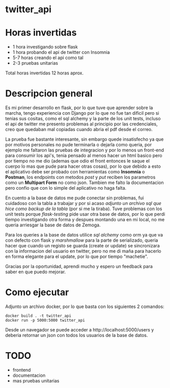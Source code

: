 # twitter_api

# Horas invertidas

- 1 hora investigando sobre flask
- 1 hora probando el api de twitter con Insomnia
- 5-7 horas creando el api como tal
- 2-3 pruebas unitarias

Total horas invertidas 12 horas aprox.

# Descripcion general
Es mi primer desarrollo en flask, por lo que tuve que aprender sobre la marcha, tengo experiencia con Django por lo que no fue tan dificil pero si tenias sus cositas, como el sql alchemy y la parte de los unit tests, incluso el api de twitter me presento problemas al principio por las credenciales, creo que quedaban mal copiadas cuando abria el pdf desde el correo.

La prueba fue bastante interesante, sin embargo quede insatisfecho ya que por motivos personales no pude terminarla o dejarla como queria, por ejemplo me faltaron las pruebas de integracion y por lo menos un front-end para consumir los api's, tenia pensado al menos hacer un html basico pero por tiempo no me dio (ademas que odio el front entonces le saque el cuerpo lo mas que pude para hacer otras cosas), por lo que debido a esto el aplicativo debe ser probado con herramientas como **Insomnia** o **Postman**, los endpoints con metodos _post_ y _put_ reciben los parametros como un **Multipart Form** no como json. Tambien me falto la documentacion pero confio que con lo simple del aplicativo no haga falta.

En cuento a la base de datos me pude conectar sin problemas, fui cuidadoso con la tabla a trabajar y por si acaso *adjunto un archivo sql que hice como backup de la tabla* (por si me la tiraba). Tuve problemas con los unit tests porque _flask-testing_ pide usar otra base de datos, por lo que perdi tiempo investigando otra forma y despues montando una en mi local, no me queria arriesgar la base de datos de Zemoga.

Para los queries a la base de datos utilice _sql alchemy_ como orm ya que va con defecto con flask y _marshmallow_ para la parte de serializado, queria hacer que cuando un registo se guarda (create or update) se sincronizara con la informacion del usuario en twitter, pero no me di maña para hacerlo en forma elegante para el update, por lo que por tiempo "machetie".

Gracias por la oportunidad, aprendi mucho y espero un feedback para saber en que puedo mejorar.

# Como ejecutar

Adjunto un archivo docker, por lo que basta con los siguientes 2 comandos:

```
docker build . -t twitter_api
docker run -p 5000:5000 twitter_api
```

Desde un navegador se puede acceder a http://localhost:5000/users y deberia retornar un json con todos los usuarios de la base de datos.


# TODO
- frontend
- documentacion
- mas pruebas unitarias